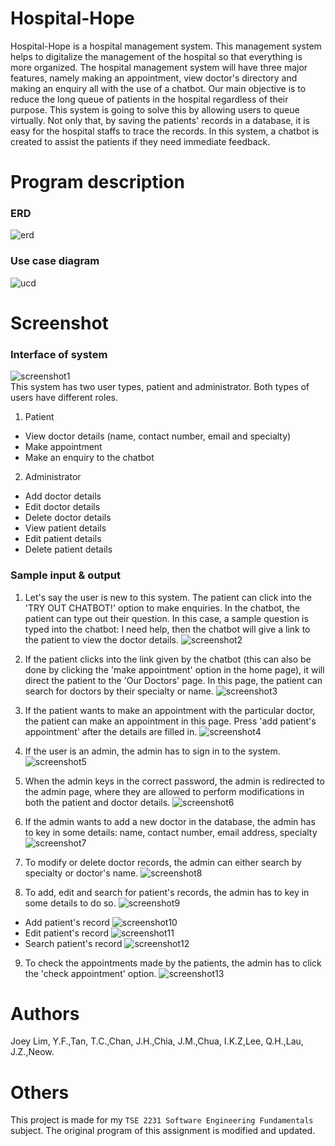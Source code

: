 # Hospital-Hope
Hospital-Hope is a hospital management system. This management system helps to digitalize the management of the hospital so that everything is more organized. The hospital management system will have three major features, namely making an appointment, view doctor's directory and making an enquiry all with the use of a chatbot. Our main objective is to reduce the long queue of patients in the hospital regardless of their purpose. This system is going to solve this by allowing users to queue virtually. Not only that, by saving the patients' records in a database, it is easy for the hospital staffs to trace the records. In this system, a chatbot is created to assist the patients if they need immediate feedback. 

# Program description
### ERD
![erd](/Screenshots/erd.jpg?raw=true)

### Use case diagram
![ucd](/Screenshots/ucd.jpg?raw=true)

# Screenshot
### Interface of system
![screenshot1](/Screenshots/ss_1.JPG?raw=true)  
This system has two user types, patient and administrator. Both types of users have different roles.
1. Patient
- View doctor details (name, contact number, email and specialty)
- Make appointment
- Make an enquiry to the chatbot
2. Administrator
- Add doctor details
- Edit doctor details
- Delete doctor details
- View patient details
- Edit patient details
- Delete patient details

### Sample input & output
1. Let's say the user is new to this system. The patient can click into the 'TRY OUT CHATBOT!' option to make enquiries. In the chatbot, the patient can type out their question. In this case, a sample question is typed into the chatbot: I need help, then the chatbot will give a link to the patient to view the doctor details.
![screenshot2](/Screenshots/ss_2.JPG?raw=true)

2. If the patient clicks into the link given by the chatbot (this can also be done by clicking the 'make appointment' option in the home page), it will direct the patient to the 'Our Doctors' page. In this page, the patient can search for doctors by their specialty or name.
![screenshot3](/Screenshots/ss_3.JPG?raw=true)

3. If the patient wants to make an appointment with the particular doctor, the patient can make an appointment in this page. Press 'add patient's appointment' after the details are filled in.
![screenshot4](/Screenshots/ss_4.JPG?raw=true)

4. If the user is an admin, the admin has to sign in to the system.
![screenshot5](/Screenshots/ss_5.JPG?raw=true)

5. When the admin keys in the correct password, the admin is redirected to the admin page, where they are allowed to perform modifications in both the patient and doctor details. 
![screenshot6](/Screenshots/ss_6.JPG?raw=true)

6. If the admin wants to add a new doctor in the database, the admin has to key in some details: name, contact number, email address, specialty
![screenshot7](/Screenshots/ss_7.JPG?raw=true)

7. To modify or delete doctor records, the admin can either search by specialty or doctor's name.
![screenshot8](/Screenshots/ss_8.JPG?raw=true)

8. To add, edit and search for patient's records, the admin has to key in some details to do so.
![screenshot9](/Screenshots/ss_9.JPG?raw=true)
- Add patient's record
![screenshot10](/Screenshots/ss_10.JPG?raw=true)
- Edit patient's record
![screenshot11](/Screenshots/ss_11.JPG?raw=true)
- Search patient's record
![screenshot12](/Screenshots/ss_12.JPG?raw=true)

9. To check the appointments made by the patients, the admin has to click the 'check appointment' option.
![screenshot13](/Screenshots/ss_13.JPG?raw=true)

# Authors
Joey Lim, Y.F.,Tan, T.C.,Chan, J.H.,Chia, J.M.,Chua, I.K.Z,Lee, Q.H.,Lau, J.Z.,Neow.

# Others
This project is made for my `TSE 2231 Software Engineering Fundamentals` subject. The original program of this assignment is modified and updated.